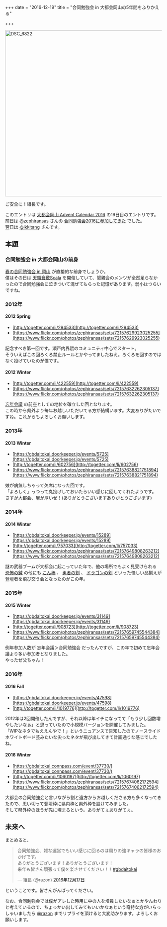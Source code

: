 +++
date = "2016-12-19"
title = "合同勉強会 in 大都会岡山の5年間をふりかえる"

+++

<a data-flickr-embed="true"  href="https://www.flickr.com/photos/zephiransas/31603682631" title="DSC_6822"><img src="https://c8.staticflickr.com/1/393/31603682631_e1d19b47f1_c.jpg" width="800" height="534" alt="DSC_6822"></a><script async src="//embedr.flickr.com/assets/client-code.js" charset="utf-8"></script>

ご安全に！組長です。

このエントリは [大都会岡山 Advent Calendar 2016](http://www.adventar.org/calendars/1580) の19日目のエントリです。  
前日は [@zephiransas](https://twitter.com/zephiransas) さんの [合同勉強会2016に参加してきた](https://zephiransas.github.io/blog/2016/12/18/gbdaitokai2016/) でした。  
翌日は [@ikkitang](https://twitter.com/ikkitang) さんです。

## 本題

### 合同勉強会 in 大都会岡山の前身

[春の合同勉強会 in 岡山](http://kiyokura.hateblo.jp/entry/20110418/p1) が直接的な前身でしょうか。  
僕はその日は [天領倉敷Scala](https://tkscala.doorkeeper.jp/) を開催していて、懇親会のメンツが全然足らなかったので合同勉強会に泣きついて混ぜてもらった記憶があります。弱小はつらいですね。

### 2012年
#### 2012 Spring 

- [http://togetter.com/li/294533](http://togetter.com/li/294533)
- [https://www.flickr.com/photos/zephiransas/sets/72157629923025255](https://www.flickr.com/photos/zephiransas/sets/72157629923025255)

記念すべき第一回です。瀬戸内界隈のコミュニティ中心でスタート。  
そういえばこの回ろくろ禁止ルールとかやってましたねえ。ろくろを回すのではなく投げていたのが僕です。

#### 2012 Winter 

- [http://togetter.com/li/422559](http://togetter.com/li/422559)
- [https://www.flickr.com/photos/zephiransas/sets/72157632262305137](https://www.flickr.com/photos/zephiransas/sets/72157632262305137)

[忘年会議](https://bonenkaigi.connpass.com) の前座としての地位を確立した回となります。  
この時から県外より毎年お越しいただいてる方が結構います。大変ありがたいですね。これからもよろしくお願いします。

### 2013年
#### 2013 Winter

- [https://gbdaitokai.doorkeeper.jp/events/5725](https://gbdaitokai.doorkeeper.jp/events/5725)
- [http://togetter.com/li/602756](http://togetter.com/li/602756)
- [https://www.flickr.com/photos/zephiransas/sets/72157638821751894](https://www.flickr.com/photos/zephiransas/sets/72157638821751894)

娘が病気しちゃって欠席になった回です。  
「よろしく」っつって丸投げしておいたらいい感じに回してくれたようです。  
さすが大都会、層が厚いぜ！(ありがとうございますありがとうございます)

### 2014年
#### 2014 Winter

- [https://gbdaitokai.doorkeeper.jp/events/15289](https://gbdaitokai.doorkeeper.jp/events/15289)
- [http://togetter.com/li/757033](http://togetter.com/li/757033)
- [https://www.flickr.com/photos/zephiransas/sets/72157649808263212](https://www.flickr.com/photos/zephiransas/sets/72157649808263212)

謎の武器ブームが大都会に起こっていた年で、他の場所でもよく見受けられる [恐怖の鉞](https://www.amazon.co.jp/dp/B004VJPHCM) の他にも [こん棒](https://www.amazon.co.jp/dp/B002OSY4YO) 、 [勇者の剣](https://www.amazon.co.jp/dp/B004W1HNZI) 、 [ドラゴンの剣](https://www.amazon.co.jp/dp/B004VJPI44) といった怪しい品揃えが登壇者を飛び交う会となったのがこの年。

### 2015年
#### 2015 Winter

- [https://gbdaitokai.doorkeeper.jp/events/31149](https://gbdaitokai.doorkeeper.jp/events/31149)
- [http://togetter.com/li/908723](http://togetter.com/li/908723)
- [https://www.flickr.com/photos/zephiransas/sets/72157659745544384](https://www.flickr.com/photos/zephiransas/sets/72157659745544384)

例年参加人数が 忘年会議＞合同勉強会 だったんですが、この年で初めて忘年会議より多い参加者となりました。  
やったぜ父ちゃん！

### 2016年
#### 2016 Fall

- [https://gbdaitokai.doorkeeper.jp/events/47598](https://gbdaitokai.doorkeeper.jp/events/47598)
- [http://togetter.com/li/1019776](http://togetter.com/li/1019776)

2012年は2回開催したんですが、それ以降は年イチになってて「もう少し回数増やしたいなぁ」と思っていたので小規模バージョンを開催してみました。  
「WIPなネタでもええんやで！」というニュアンスで告知したのでノースライドホワイトボード芸みたいな尖ったネタが飛び出してきて計画通りな感じでしたね。

#### 2016 Winter

- [https://gbdaitokai.connpass.com/event/37730/](https://gbdaitokai.connpass.com/event/37730/)
- [http://togetter.com/li/1060197](http://togetter.com/li/1060197)
- [https://www.flickr.com/photos/zephiransas/sets/72157674062172594](https://www.flickr.com/photos/zephiransas/sets/72157674062172594)

大都会の合同勉強会と言いながら割と遠方からお越しくださる方も多くなってきたので、思い切って登壇枠に県内枠と県外枠を設けてみました。  
そして県外枠のほうが先に埋まるという。ありがてぇありがてぇ。

## 未来へ

まとめると、

<blockquote class="twitter-tweet" data-lang="ja"><p lang="ja" dir="ltr">合同勉強会、雑な運営でもいい感じに回るのは周りの強キャラの皆様のおかげです。<br>ありがとうございます！ありがとうございます！<br>来年も皆さん頑張って僕を楽させてください！！<a href="https://twitter.com/hashtag/gbdaitokai?src=hash">#gbdaitokai</a></p>&mdash; 組長 (@razon) <a href="https://twitter.com/razon/status/810130360625307648">2016年12月17日</a></blockquote>
<script async src="//platform.twitter.com/widgets.js" charset="utf-8"></script>

ということです。皆さんがんばってください。

なお、合同勉強会では僕がアレした時用に中の人を増員したいなぁとかやんわりと考えているので、ちょっかい出してみてもいいかなぁという奇特な方がいらっしゃいましたら [@razon](https://twitter.com/razon) までリプライを頂けると大変助かります。よろしくお願いします。